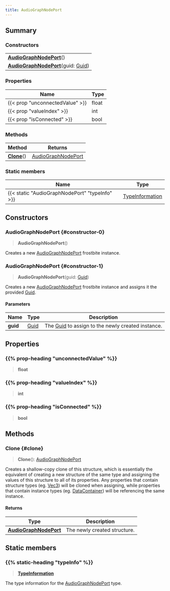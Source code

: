 ```yaml
---
title: AudioGraphNodePort
---
```


## Summary

### Constructors

|  |
| --- |
| **[AudioGraphNodePort](#constructor-0)**() |
| **[AudioGraphNodePort](#constructor-1)**(guid: [Guid](/vext/ref/shared/type/guid)) |

### Properties

| Name | Type |
| ---- | ---- |
| {{< prop "unconnectedValue" >}} | float |
| {{< prop "valueIndex" >}} | int |
| {{< prop "isConnected" >}} | bool |

### Methods

| Method | Returns |
| ------ | ------- |
| **[Clone](#clone)**() | [AudioGraphNodePort](/vext/ref/fb/audiographnodeport) |

### Static members

| Name | Type |
| ---- | ---- |
| {{< static "AudioGraphNodePort" "typeInfo" >}} | [TypeInformation](/vext/ref/shared/type/typeinformation) |

## Constructors

### AudioGraphNodePort {#constructor-0}

> **AudioGraphNodePort**()

Creates a new [AudioGraphNodePort](/vext/ref/fb/audiographnodeport) frostbite instance.

### AudioGraphNodePort {#constructor-1}

> **AudioGraphNodePort**(guid: [Guid](/vext/ref/shared/type/guid))

Creates a new [AudioGraphNodePort](/vext/ref/fb/audiographnodeport) frostbite instance and assigns it the provided [Guid](/vext/ref/shared/type/guid).

#### Parameters

| Name | Type | Description |
| ---- | ---- | ----------- |
| **guid** | [Guid](/vext/ref/shared/type/guid) | The [Guid](/vext/ref/shared/type/guid) to assign to the newly created instance. |

## Properties

### {{% prop-heading "unconnectedValue" %}}

> **float**

### {{% prop-heading "valueIndex" %}}

> **int**

### {{% prop-heading "isConnected" %}}

> **bool**

## Methods

### Clone {#clone}

> **Clone**(): [AudioGraphNodePort](/vext/ref/fb/audiographnodeport)

Creates a shallow-copy clone of this structure, which is essentially the equivalent of creating a new structure of the same type and assigning the values of this structure to all of its properties. Any properties that contain structure types (eg. [Vec3](/vext/ref/shared/type/vec3)) will be cloned when assigning, while properties that contain instance types (eg. [DataContainer](/vext/ref/shared/type/datacontainer)) will be referencing the same instance.

#### Returns

| Type | Description |
| ---- | ----------- |
| **[AudioGraphNodePort](/vext/ref/fb/audiographnodeport)** | The newly created structure. |

## Static members

### {{% static-heading "typeInfo" %}}

> **[TypeInformation](/vext/ref/shared/type/typeinformation)**

The type information for the [AudioGraphNodePort](/vext/ref/fb/audiographnodeport) type.


